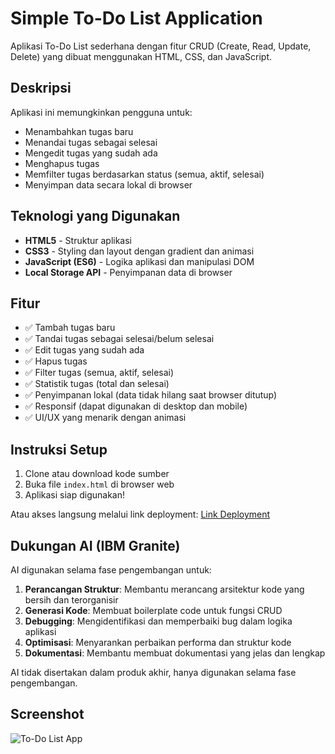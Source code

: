 # Simple To-Do List Application

Aplikasi To-Do List sederhana dengan fitur CRUD (Create, Read, Update, Delete) yang dibuat menggunakan HTML, CSS, dan JavaScript.

## Deskripsi

Aplikasi ini memungkinkan pengguna untuk:
- Menambahkan tugas baru
- Menandai tugas sebagai selesai
- Mengedit tugas yang sudah ada
- Menghapus tugas
- Memfilter tugas berdasarkan status (semua, aktif, selesai)
- Menyimpan data secara lokal di browser

## Teknologi yang Digunakan

- **HTML5** - Struktur aplikasi
- **CSS3** - Styling dan layout dengan gradient dan animasi
- **JavaScript (ES6)** - Logika aplikasi dan manipulasi DOM
- **Local Storage API** - Penyimpanan data di browser

## Fitur

- ✅ Tambah tugas baru
- ✅ Tandai tugas sebagai selesai/belum selesai
- ✅ Edit tugas yang sudah ada
- ✅ Hapus tugas
- ✅ Filter tugas (semua, aktif, selesai)
- ✅ Statistik tugas (total dan selesai)
- ✅ Penyimpanan lokal (data tidak hilang saat browser ditutup)
- ✅ Responsif (dapat digunakan di desktop dan mobile)
- ✅ UI/UX yang menarik dengan animasi

## Instruksi Setup

1. Clone atau download kode sumber
2. Buka file `index.html` di browser web
3. Aplikasi siap digunakan!

Atau akses langsung melalui link deployment:
[Link Deployment]([https://your-deployment-link.netlify.app](https://project-ibm-five.vercel.app/))

## Dukungan AI (IBM Granite)

AI digunakan selama fase pengembangan untuk:

1. **Perancangan Struktur**: Membantu merancang arsitektur kode yang bersih dan terorganisir
2. **Generasi Kode**: Membuat boilerplate code untuk fungsi CRUD
3. **Debugging**: Mengidentifikasi dan memperbaiki bug dalam logika aplikasi
4. **Optimisasi**: Menyarankan perbaikan performa dan struktur kode
5. **Dokumentasi**: Membantu membuat dokumentasi yang jelas dan lengkap

AI tidak disertakan dalam produk akhir, hanya digunakan selama fase pengembangan.

## Screenshot

![To-Do List App](<img width="1862" height="884" alt="image" src="https://github.com/user-attachments/assets/52552607-dc3b-4c68-8a9f-5fd7573617a4" />
)
